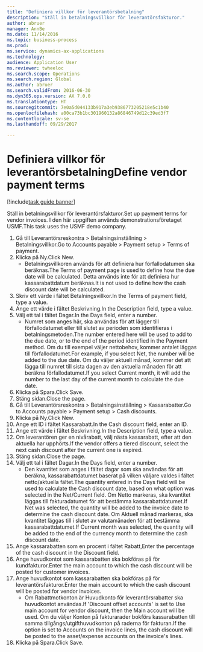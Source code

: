 ```yaml
--- 
title: "Definiera villkor för leverantörsbetalning"
description: "Ställ in betalningsvillkor för leverantörsfakturor."
author: abruer
manager: AnnBe
ms.date: 11/14/2016
ms.topic: business-process
ms.prod: 
ms.service: dynamics-ax-applications
ms.technology: 
audience: Application User
ms.reviewer: twheeloc
ms.search.scope: Operations
ms.search.region: Global
ms.author: abruer
ms.search.validFrom: 2016-06-30
ms.dyn365.ops.version: AX 7.0.0
ms.translationtype: HT
ms.sourcegitcommit: 7e0a5d044133b917a3eb9386773205218e5c1b40
ms.openlocfilehash: a00ca73b1bc301960132a86846749d12c39ed3f7
ms.contentlocale: sv-se
ms.lasthandoff: 09/29/2017

---
```

# <a name="define-vendor-payment-terms"></a><span data-ttu-id="34a3d-103">Definiera villkor för leverantörsbetalning</span><span class="sxs-lookup"><span data-stu-id="34a3d-103">Define vendor payment terms</span></span>

[!include[task guide banner](../../includes/task-guide-banner.md)]

<span data-ttu-id="34a3d-104">Ställ in betalningsvillkor för leverantörsfakturor.</span><span class="sxs-lookup"><span data-stu-id="34a3d-104">Set up payment terms for vendor invoices.</span></span> <span data-ttu-id="34a3d-105">I den här uppgiften används demonstrationsföretaget USMF.</span><span class="sxs-lookup"><span data-stu-id="34a3d-105">This task uses the USMF demo company.</span></span>

1. <span data-ttu-id="34a3d-106">Gå till Leverantörsreskontra > Betalningsinställning > Betalningsvillkor.</span><span class="sxs-lookup"><span data-stu-id="34a3d-106">Go to Accounts payable > Payment setup > Terms of payment.</span></span>
2. <span data-ttu-id="34a3d-107">Klicka på Ny.</span><span class="sxs-lookup"><span data-stu-id="34a3d-107">Click New.</span></span>
    * <span data-ttu-id="34a3d-108">Betalningsvillkoren används för att definiera hur förfallodatumen ska beräknas.</span><span class="sxs-lookup"><span data-stu-id="34a3d-108">The Terms of payment page is used to define how the due date will be calculated.</span></span> <span data-ttu-id="34a3d-109">Detta används inte för att definiera hur kassarabattdatum beräknas.</span><span class="sxs-lookup"><span data-stu-id="34a3d-109">It is not used to define how the cash discount date will be calculated.</span></span>  
3. <span data-ttu-id="34a3d-110">Skriv ett värde i fältet Betalningsvillkor.</span><span class="sxs-lookup"><span data-stu-id="34a3d-110">In the Terms of payment field, type a value.</span></span>
4. <span data-ttu-id="34a3d-111">Ange ett värde i fältet Beskrivning.</span><span class="sxs-lookup"><span data-stu-id="34a3d-111">In the Description field, type a value.</span></span>
5. <span data-ttu-id="34a3d-112">Välj ett tal i fältet Dagar.</span><span class="sxs-lookup"><span data-stu-id="34a3d-112">In the Days field, enter a number.</span></span>
    * <span data-ttu-id="34a3d-113">Numret som anges här, ska användas för att lägger till förfallodatumet eller till slutet av perioden som identifieras i betalningsmetoden.</span><span class="sxs-lookup"><span data-stu-id="34a3d-113">The number entered here will be used to add to the due date, or to the end of the period identified in the Payment method.</span></span> <span data-ttu-id="34a3d-114">Om du till exempel väljer nettobehov, kommer antalet läggas till förfallodatumet.</span><span class="sxs-lookup"><span data-stu-id="34a3d-114">For example, if you select Net, the number will be added to the due date.</span></span> <span data-ttu-id="34a3d-115">Om du väljer aktuell månad, kommer det att lägga till numret till sista dagen av den aktuella månaden för att beräkna förfallodatumet.</span><span class="sxs-lookup"><span data-stu-id="34a3d-115">If you select Current month, it will add the number to the last day of the current month to calculate the due date.</span></span>  
6. <span data-ttu-id="34a3d-116">Klicka på Spara.</span><span class="sxs-lookup"><span data-stu-id="34a3d-116">Click Save.</span></span>
7. <span data-ttu-id="34a3d-117">Stäng sidan.</span><span class="sxs-lookup"><span data-stu-id="34a3d-117">Close the page.</span></span>
8. <span data-ttu-id="34a3d-118">Gå till Leverantörsreskontra > Betalningsinställning > Kassarabatter.</span><span class="sxs-lookup"><span data-stu-id="34a3d-118">Go to Accounts payable > Payment setup > Cash discounts.</span></span>
9. <span data-ttu-id="34a3d-119">Klicka på Ny.</span><span class="sxs-lookup"><span data-stu-id="34a3d-119">Click New.</span></span>
10. <span data-ttu-id="34a3d-120">Ange ett ID i fältet Kassarabatt.</span><span class="sxs-lookup"><span data-stu-id="34a3d-120">In the Cash discount field, enter an ID.</span></span>
11. <span data-ttu-id="34a3d-121">Ange ett värde i fältet Beskrivning.</span><span class="sxs-lookup"><span data-stu-id="34a3d-121">In the Description field, type a value.</span></span>
12. <span data-ttu-id="34a3d-122">Om leverantören ger en nivårabatt, välj nästa kassarabatt, efter att den aktuella har upphörts.</span><span class="sxs-lookup"><span data-stu-id="34a3d-122">If the vendor offers a tiered discount, select the next cash discount after the current one is expired.</span></span>
13. <span data-ttu-id="34a3d-123">Stäng sidan.</span><span class="sxs-lookup"><span data-stu-id="34a3d-123">Close the page.</span></span>
14. <span data-ttu-id="34a3d-124">Välj ett tal i fältet Dagar.</span><span class="sxs-lookup"><span data-stu-id="34a3d-124">In the Days field, enter a number.</span></span>
    * <span data-ttu-id="34a3d-125">Den kvantitet som anges i fältet dagar som ska användas för att beräkna, kassarabattdatumet baserat på vilken väljare valdes i fältet netto/aktuella fältet.</span><span class="sxs-lookup"><span data-stu-id="34a3d-125">The quantity entered in the Days field will be used to calculate the Cash discount date, based on what option was selected in the Net/Current field.</span></span> <span data-ttu-id="34a3d-126">Om Netto markeras, ska kvantitet läggas till fakturadatumet för att bestämma kassarabattdatumet.</span><span class="sxs-lookup"><span data-stu-id="34a3d-126">If Net was selected, the quantity will be added to the invoice date to determine the cash discount date.</span></span> <span data-ttu-id="34a3d-127">Om Aktuell månad markeras, ska kvantitet läggas till i slutet av valutamånaden för att bestämma kassarabattdatumet.</span><span class="sxs-lookup"><span data-stu-id="34a3d-127">If Current month was selected, the quantity will be added to the end of the currency month to determine the cash discount date.</span></span>  
15. <span data-ttu-id="34a3d-128">Ange kassarabatten som en procent i fältet Rabatt,</span><span class="sxs-lookup"><span data-stu-id="34a3d-128">Enter the percentage of the cash discount in the Discount field.</span></span> 
16. <span data-ttu-id="34a3d-129">Ange huvudkontot som kassarabatten ska bokföras på för kundfakturor.</span><span class="sxs-lookup"><span data-stu-id="34a3d-129">Enter the main account to which the cash discount will be posted for customer invoices.</span></span>
17. <span data-ttu-id="34a3d-130">Ange huvudkontot som kassarabatten ska bokföras på för leverantörsfakturor.</span><span class="sxs-lookup"><span data-stu-id="34a3d-130">Enter the main account to which the cash discount will be posted for vendor invoices.</span></span>
    * <span data-ttu-id="34a3d-131">Om Rabattmotkonton är Huvudkonto för leverantörsrabatter ska huvudkontot användas.</span><span class="sxs-lookup"><span data-stu-id="34a3d-131">If 'Discount offset accounts' is set to Use main account for vendor discount, then the Main account will be used.</span></span>  <span data-ttu-id="34a3d-132">Om du väljer Konton på fakturarader bokförs kassarabatten till samma tillgångs/utgifthuvudkonton på raderna för fakturan.</span><span class="sxs-lookup"><span data-stu-id="34a3d-132">If the option is set to Accounts on the invoice lines, the cash discount will be posted to the asset/expense accounts on the invoice's lines.</span></span>  
18. <span data-ttu-id="34a3d-133">Klicka på Spara.</span><span class="sxs-lookup"><span data-stu-id="34a3d-133">Click Save.</span></span>


